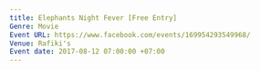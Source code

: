 ```yaml
---
title: Elephants Night Fever [Free Entry]
Genre: Movie
Event URL: https://www.facebook.com/events/169954293549968/
Venue: Rafiki's
Event date: 2017-08-12 07:00:00 +07:00
---
```



